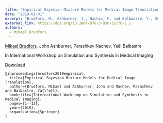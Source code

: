```yaml
---
title: "Empirical Bayesian Mixture Models for Medical Image Translation"
date: "2019-01-01"
excerpt: "Brudfors, M., Ashburner, J., Nachev, P. and Balbastre, Y., 2019, October. In International Workshop on Simulation and Synthesis in Medical Imaging (pp. 1-12). Springer, Cham."
external_link: https://doi.org/10.1007/978-3-030-32778-1_1
authors:
  - Mikael Brudfors
---
```

[Mikael Brudfors](/people/mikael_brudfors), John Ashburner, Parashkev Nachev, Yaël Balbastre

In International Workshop on Simulation and Synthesis in Medical Imaging

<a href="{{page.external_link}}" target="_blank"> Download </a>

```
@inproceedings{brudfors2019empirical,
  title={Empirical Bayesian Mixture Models for Medical Image Translation},
  author={Brudfors, Mikael and Ashburner, John and Nachev, Parashkev and Balbastre, Ya{\"e}l},
  booktitle={International Workshop on Simulation and Synthesis in Medical Imaging},
  pages={1--12},
  year={2019},
  organization={Springer}
}
```
